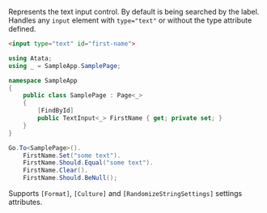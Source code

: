 Represents the text input control. By default is being searched by the label. Handles any `input` element with `type="text"` or without the type attribute defined.

```html
<input type="text" id="first-name">
```
```cs
using Atata;
using _ = SampleApp.SamplePage;

namespace SampleApp
{
    public class SamplePage : Page<_>
    {
        [FindById]
        public TextInput<_> FirstName { get; private set; }
    }
}
```
```cs
Go.To<SamplePage>().
    FirstName.Set("some text").
    FirstName.Should.Equal("some text").
    FirstName.Clear().
    FirstName.Should.BeNull();
```

Supports `[Format]`, `[Culture]` and `[RandomizeStringSettings]` settings attributes.